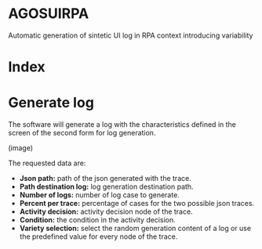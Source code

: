 # AGOSUIRPA
Automatic generation of sintetic UI log in RPA context introducing variability

# Index


# Generate log
The software will generate a log with the characteristics defined in the screen of the second form for log generation.

(image)

The requested data are:
- **Json path:** path of the json generated with the trace.
- **Path destination log:** log generation destination path.
- **Number of logs:** number of log case to generate.
- **Percent per trace:** percentage of cases for the two possible json traces.
- **Activity decision:** activity decision node of the trace.
- **Condition:** the condition in the activity decision.
- **Variety selection:** select the random generation content of a log or use the predefined value for every node of the trace.

